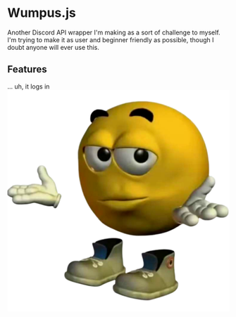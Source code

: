 # Wumpus.js
Another Discord API wrapper I'm making as a sort of challenge to myself. I'm trying to make it as user and beginner friendly as possible, though I doubt anyone will ever use this.
## Features
... uh, it logs in
![emotishrug](.assets/Emoti%20Shrug.png)
